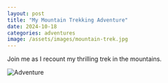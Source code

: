 ```yaml
---
layout: post
title: "My Mountain Trekking Adventure"
date: 2024-10-18
categories: adventures
image: /assets/images/mountain-trek.jpg
---
```

Join me as I recount my thrilling trek in the mountains.

![Adventure](../assets/images/mountain-trek.jpg)
